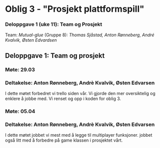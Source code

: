 # Oblig 3 - "Prosjekt plattformspill"
### Deloppgave 1 (uke 11): Team og Prosjekt
Team: *Mutual-glue* (Gruppe 8): *Thomas Sjåstad, Anton Rønneberg, André Kvalvik, Østen Edvardsen*

## Deloppgave 1: Team og prosjekt
### Møte: 29.03
### Deltakelse: Anton Rønneberg, Andrè Kvalvik, Østen Edvarsen
I dette møtet forbedret vi trello siden vår. Vi gjorde den mer oversiktelig og enklere å jobbe med.
Vi renset og opp i koden for oblig 3.

### Møte: 05.04
### Deltakelse: Anton Rønneberg, Andrè Kvalvik, Østen Edvarsen
I dette møtet jobbet vi mest med å legge til multiplayer funksjoner. jobbet også litt med å forbedre på
game klassen i prosjektet vårt.
